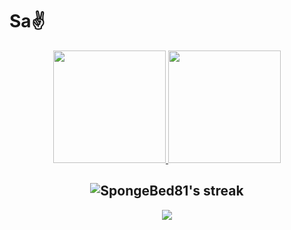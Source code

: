 <h1>Sa✌</h1>

<p align="center">
    <a href="https://github.com/TheSidOffical/github-readme-streak-stats">
    </a>
</p>
<div align="center">
  
  <a href="https://github.com/TheSidOffical" onmouseover="this.style.textDecoration='none'">
    <img height="180em" src="https://github-readme-stats.vercel.app/api?username=TheSidOffical&show_icons=true&theme=omni&include_all_commits=true&count_private=true" />
    <img height="180em" src="https://github-readme-stats.vercel.app/api/top-langs/?username=TheSidOffical&layout=compact&langs_count=7&theme=omni" />
  </a>
  
  ## <img title="🔥 Get streak stats for your profile at git.io/streak-stats" alt="SpongeBed81's streak" src="https://github-readme-streak-stats.herokuapp.com/?user=TheSidOffical&theme=black-ice&hide_border=true&stroke=0000&background=060A0CD0"/>
  
  <img align="center" src="https://github.com/danicaus/danicaus/blob/output/github-contribution-grid-snake.svg" />
  
</div> 

